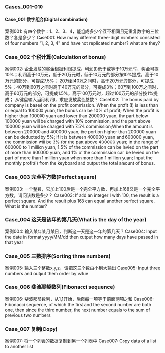 ### Cases_001-010

#### Case_001 数字组合(Digital combination)
案例001: 有四个数字：1、2、3、4，能组成多少个互不相同且无重复数字的三位数？各是多少？
Case001: How many different three-digit numbers consisted of four numbers "1, 2, 3, 4" and have not replicated number? what are they?

### Case_002 个税计算(Calculation of bonus)
案例002: 企业发放的奖金根据利润提成。利润(I)低于或等于10万元时，奖金可提10%；利润高于10万元，低于20万元时，低于10万元的部分按10%提成，高于10万元的部分，可提成7.5%；
20万到40万之间时，高于20万元的部分，可提成5%；40万到60万之间时高于40万元的部分，可提成3%；60万到100万之间时，高于60万元的部分，可提成1.5%，高于100万元时，超过100万元的部分按1%提成；
从键盘输入当月利润I，求应发放奖金总数？
Case002: The bonus paid by company is based on the profit commission. When the profit (I) is less than or equal to 100000 yuan, the bonus can be 10% of profit; When the profit is higher than 100000 yuan and lower than 200000 yuan, the part below 100000 yuan will be charged with 10% commission,
and the part above 100000 yuan will be charged with 7.5% commission;When the amount is between 200000 and 400000 yuan, the portion higher than 200000 yuan can be deducted by 5%; If it is between 400000 yuan and 600000 yuan, the commission will be 3% for the part above 400000 yuan;
In the range of 600000 to 1 million yuan, 1.5% of the commission can be levied on the part of more than 600000 yuan, and 1% of the commission can be levied on the part of more than 1 million yuan when more than 1 million yuan;
Input the monthly profit(I) from the keyboard and output the total amount of bonus.

### Case_003 完全平方数(Perfect square)
案例003: 一个整数，它加上100后是一个完全平方数，再加上168又是一个完全平方数，请问该数是多少？
Case003: If add an integer I with 100, the result is a perfect square. And the result plus 168 can equal another perfect square. What is the number?

### Case_004 这天是该年的第几天(What is the day of the year)
案例004: 输入某年某月某日，判断这一天是这一年的第几天？
Case004: Input the date in format yyyy/MM/dd then output how many days have passed in that year

### Case_005 三数排序(Sorting three numbers)
案例005: 输入三个整数x,y,z，请把这三个数由小到大输出
Case005: Input three numbers and output them order by value

### Case_006 斐波那契数列(Fibonacci sequence)
案例006: 斐波那契数列，从1,1开始，后面每一项等于前面两项之和
Case006: Fibonacci sequence, of which the first and the second number are both one, then since the third number, the next number equals to the sum of previous two numbers

### Case_007 复制(Copy)
案例007: 将一个列表的数据复制到另一个列表中
Case007: Copy data of a list to another list


